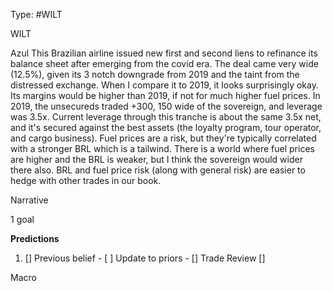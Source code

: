 Type: #WILT 

WILT


Azul
This Brazilian airline issued new first and second liens to refinance its balance sheet after emerging from the covid era. The deal came very wide (12.5%), given its 3 notch downgrade from 2019 and the taint from the distressed exchange. When I compare it to 2019, it looks surprisingly okay. Its margins would be higher than 2019, if not for much higher fuel prices. In 2019, the unsecureds traded +300, 150 wide of the sovereign, and leverage was 3.5x. Current leverage through this tranche is about the same 3.5x net, and it's secured against the best assets (the loyalty program, tour operator, and cargo business). Fuel prices are a risk, but they're typically correlated with a stronger BRL which is a tailwind. There is a world where fuel prices are higher and the BRL is weaker, but I think the sovereign would wider there also. BRL and fuel price risk (along with general risk) are easier to hedge with other trades in our book. 



Narrative

1 goal


**Predictions**

1) []
Previous belief - 
[ ]
Update to priors - 
[]
Trade Review
[]





Macro
